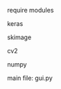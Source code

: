 <!-- import tkinter as tk
from tkinter import filedialog, LabelFrame
from PIL import Image, ImageTk

from keras.models import load_model
from skimage.transform import resize
import numpy as np
import cv2 -->

require modules

keras

skimage

cv2

numpy


main file: gui.py